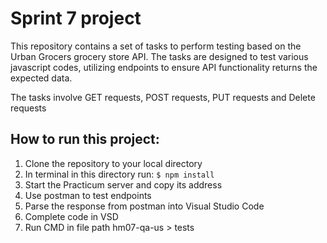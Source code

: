 # Sprint 7 project
This repository contains a set of tasks to perform testing based on the Urban Grocers grocery store API. The tasks are designed to test various javascript codes, utilizing endpoints to ensure API functionality returns the expected data.

The tasks involve GET requests, POST requests, PUT requests and Delete requests

## How to run this project:
1. Clone the repository to your local directory
2. In terminal in this directory run: `$ npm install`
3. Start the Practicum server and copy its address
4. Use postman to test endpoints
5. Parse the response from postman into Visual Studio Code
6. Complete code in VSD
7. Run CMD in file path hm07-qa-us > tests